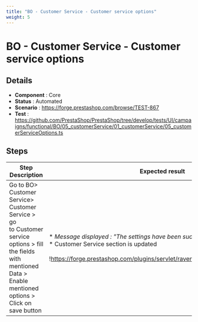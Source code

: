 ```yaml
---
title: "BO - Customer Service - Customer service options"
weight: 5
---
```


# BO - Customer Service - Customer service options
## Details
* **Component** : Core
* **Status** : Automated
* **Scenario** : https://forge.prestashop.com/browse/TEST-867
* **Test** : https://github.com/PrestaShop/PrestaShop/tree/develop/tests/UI/campaigns/functional/BO/05_customerService/01_customerService/05_customerServiceOptions.ts

## Steps
| Step Description | Expected result |
| ----- | ----- |
| Go to BO> Customer Service> Customer Service > go to Customer service options > fill the fields with mentioned Data > Enable mentioned options > Click on save button | * _Message displayed : "The settings have been successfully updated._ "<br> * Customer Service section is updated<br><br>!https://forge.prestashop.com/plugins/servlet/raven/attachment/1436/imap1.png|width=1297,height=280!  <br> * A new section is added in page footer : Sync<br><br><br>!https://forge.prestashop.com/plugins/servlet/raven/attachment/1437/imap2.png! |